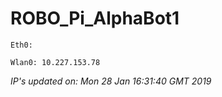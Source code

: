 
# ROBO_Pi_AlphaBot1
```
Eth0: 
```
```
Wlan0: 10.227.153.78
```
*IP's updated on: Mon 28 Jan 16:31:40 GMT 2019*


